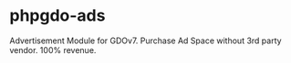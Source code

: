 # phpgdo-ads
Advertisement Module for  GDOv7. Purchase Ad Space without 3rd party vendor. 100% revenue.
